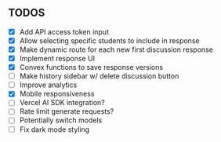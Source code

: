 ## TODOS

- [x] Add API access token input
- [x] Allow selecting specific students to include in response
- [x] Make dynamic route for each new first discussion response
- [x] Implement response UI
- [x] Convex functions to save response versions
- [ ] Make history sidebar w/ delete discussion button
- [ ] Improve analytics
- [x] Mobile responsiveness
- [ ] Vercel AI SDK integration?
- [ ] Rate limit generate requests?
- [ ] Potentially switch models
- [ ] Fix dark mode styling
